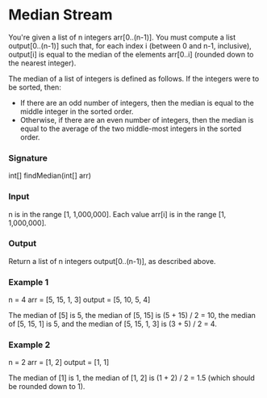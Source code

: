 # Median Stream
You're given a list of n integers arr[0..(n-1)]. You must compute a list output[0..(n-1)] such that, for each index i (between 0 and n-1, inclusive), output[i] is equal to the median of the elements arr[0..i] (rounded down to the nearest integer).

The median of a list of integers is defined as follows. If the integers were to be sorted, then:

- If there are an odd number of integers, then the median is equal to the middle integer in the sorted order.
- Otherwise, if there are an even number of integers, then the median is equal to the average of the two middle-most integers in the sorted order.

### Signature
int[] findMedian(int[] arr)

### Input
n is in the range [1, 1,000,000].
Each value arr[i] is in the range [1, 1,000,000].

### Output
Return a list of n integers output[0..(n-1)], as described above.

### Example 1
n = 4
arr = [5, 15, 1, 3]
output = [5, 10, 5, 4]

The median of [5] is 5, the median of [5, 15] is (5 + 15) / 2 = 10, the median of [5, 15, 1] is 5, and the median of [5, 15, 1, 3] is (3 + 5) / 2 = 4.

### Example 2
n = 2
arr = [1, 2]
output = [1, 1]

The median of [1] is 1, the median of [1, 2] is (1 + 2) / 2 = 1.5 (which should be rounded down to 1).
